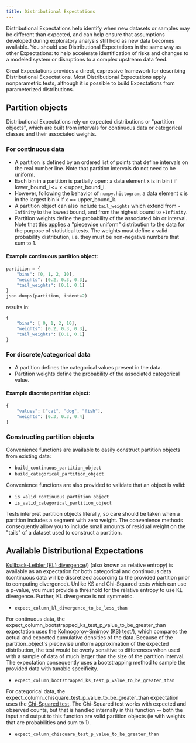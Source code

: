 ```yaml
---
title: Distributional Expectations
---
```



Distributional Expectations help identify when new datasets or samples may be different than expected, and can help
ensure that assumptions developed during exploratory analysis still hold as new data becomes available. You should use
Distributional Expectations in the same way as other Expectations: to help accelerate identification of risks and
changes to a modeled system or disruptions to a complex upstream data feed.

Great Expectations provides a direct, expressive framework for describing Distributional Expectations. Most
Distributional Expectations apply nonparametric tests, although it is possible to build Expectations from parameterized
distributions.

## Partition objects

Distributional Expectations rely on expected distributions or "partition objects", which are built from intervals for
continuous data or categorical classes and their associated weights.

### For continuous data

* A partition is defined by an ordered list of points that define intervals on the real number line. Note that partition
  intervals do not need to be uniform.
* Each bin in a partition is partially open: a data element x is in bin i if lower_bound_i <= x < upper_bound_i.
* However, following the behavior of `numpy.histogram`, a data element x is in the largest bin k if x == upper_bound_k.
* A partition object can also include `tail_weights` which extend from `-Infinity` to the lowest bound, and from the
  highest bound to `+Infinity`.
* Partition weights define the probability of the associated bin or interval. Note that this applies a "piecewise
  uniform" distribution to the data for the purpose of statistical tests. The weights must define a valid probability
  distribution, i.e. they must be non-negative numbers that sum to 1.

#### Example continuous partition object:

```python
partition = {
    "bins": [0, 1, 2, 10],
    "weights": [0.2, 0.3, 0.3],
    "tail_weights": [0.1, 0.1]
}
json.dumps(partition, indent=2)
```

results in:

```python
{
    "bins": [ 0, 1, 2, 10],
    "weights": [0.2, 0.3, 0.3],
    "tail_weights": [0.1, 0.1]
}
```

### For discrete/categorical data

* A partition defines the categorical values present in the data.
* Partition weights define the probability of the associated categorical value.

#### Example discrete partition object:

```python
{
    "values": ["cat", "dog", "fish"],
    "weights": [0.3, 0.3, 0.4]
}
```

### Constructing partition objects

Convenience functions are available to easily construct partition objects from existing data:

* ```build_continuous_partition_object```
* ```build_categorical_partition_object```

Convenience functions are also provided to validate that an object is valid:

* ```is_valid_continuous_partition_object```
* ```is_valid_categorical_partition_object```

Tests interpret partition objects literally, so care should be taken when a partition includes a segment with zero
weight. The convenience methods consequently allow you to include small amounts of residual weight on the "tails" of a
dataset used to construct a partition.

## Available Distributional Expectations

[Kullback-Leibler (KL) divergence](https://www.youtube.com/watch?v=ErfnhcEV1O8)/) (also known as relative entropy) is
available as an expectation for both categorical and continuous data (continuous data will be discretized according to
the provided partition prior to computing divergence). Unlike KS and Chi-Squared tests which can use a p-value, you must
provide a threshold for the relative entropy to use KL divergence. Further, KL divergence is not symmetric.

* ```expect_column_kl_divergence_to_be_less_than```

For continuous data, the expect_column_bootstrapped_ks_test_p_value_to_be_greater_than expectation uses
the [Kolmogorov-Smirnov (KS) test](https://www.youtube.com/watch?v=ZO2RmSkXK3c)/), which compares the actual and
expected cumulative densities of the data. Because of the partition_object's piecewise uniform approximation of the
expected distribution, the test would be overly sensitive to differences when used with a sample of data of much larger
than the size of the partition interval. The expectation consequently uses a bootstrapping method to sample the provided
data with tunable specificity.

* ```expect_column_bootstrapped_ks_test_p_value_to_be_greater_than```

For categorical data, the expect_column_chisquare_test_p_value_to_be_greater_than expectation uses
the [Chi-Squared test](https://www.youtube.com/watch?v=7_cs1YlZoug&t=435s>). The Chi-Squared test works with expected
and observed counts, but that is handled internally in this function -- both the input and output to this function are
valid partition objects (ie with weights that are probabilities and sum to 1).

* ```expect_column_chisquare_test_p_value_to_be_greater_than```

